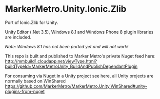 MarkerMetro.Unity.Ionic.Zlib
============================

Port of Ionic.Zlib for Unity.

Unity Editor (.Net 3.5), Windows 8.1 and Windows Phone 8 plugin libraries are included. 

*Note: Windows 8.1 has not been ported yet and will not work!*

This repo is built and published to Marker Metro's private Nuget feed here:
http://mmbuild1.cloudapp.net/viewType.html?buildTypeId=MarkerMetroUnity_BuildAndPublishDependantPlugin

For consuming via Nuget in a Unity project see here, all Unity projects are normally based on WinShared
https://github.com/MarkerMetro/MarkerMetro.Unity.WinShared#unity-plugins-from-nuget

